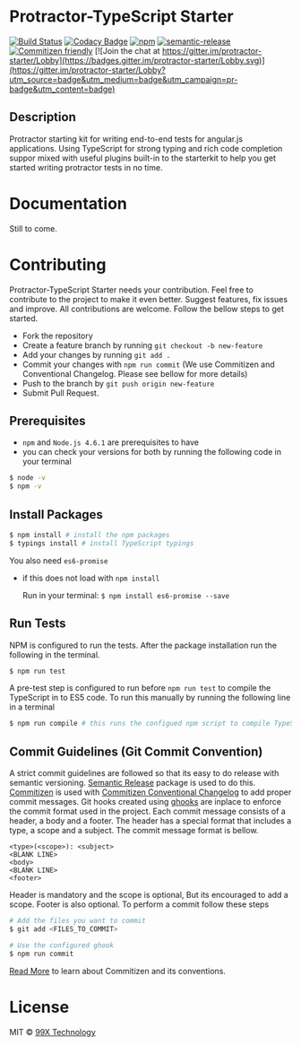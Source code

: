 # Protractor-TypeScript Starter 

[![Build Status](https://travis-ci.org/99xt/protractor-starter.svg?branch=master)](https://travis-ci.org/99xt/protractor-starter)
[![Codacy Badge](https://api.codacy.com/project/badge/Grade/e540c98fb92b433a829bd741444a87a6)](https://www.codacy.com/app/99xt/protractor-starter?utm_source=github.com&amp;utm_medium=referral&amp;utm_content=99xt/protractor-starter&amp;utm_campaign=Badge_Grade)
[![npm](https://img.shields.io/npm/l/random-profile-generator.svg)](https://opensource.org/licenses/MIT)
[![semantic-release](https://img.shields.io/badge/%20%20%F0%9F%93%A6%F0%9F%9A%80-semantic--release-e10079.svg)](https://github.com/semantic-release/semantic-release)
[![Commitizen friendly](https://img.shields.io/badge/commitizen-friendly-brightgreen.svg)](http://commitizen.github.io/cz-cli/)
[![Join the chat at https://gitter.im/protractor-starter/Lobby](https://badges.gitter.im/protractor-starter/Lobby.svg)](https://gitter.im/protractor-starter/Lobby?utm_source=badge&utm_medium=badge&utm_campaign=pr-badge&utm_content=badge)

## Description

 Protractor starting kit for writing end-to-end tests for angular.js applications. 
 Using TypeScript for strong typing and rich code completion suppor mixed with useful plugins built-in
 to the starterkit to help you get started writing protractor tests in no time.

# Documentation

Still to come.


# Contributing

Protractor-TypeScript Starter needs your contribution. Feel free to contribute to the project to make it even better. Suggest features, fix issues and improve. All contributions are welcome.
Follow the bellow steps to get started.

* Fork the repository
* Create a feature branch by running `git checkout -b new-feature`
* Add your changes by running `git add .`
* Commit your changes with `npm run commit` (We use Commitizen and Conventional Changelog. Please see bellow for more details)
* Push to the branch by `git push origin new-feature`
* Submit Pull Request.

## Prerequisites

* `npm` and `Node.js 4.6.1` are prerequisites to have 
* you can check your versions for both by running the following code in your terminal
```sh
$ node -v
$ npm -v
```

## Install Packages

```sh
$ npm install # install the npm packages 
$ typings install # install TypeScript typings
```

You also need `es6-promise`
* if this does not load with `npm install`

    Run in your terminal:
    `$ npm install es6-promise --save`


## Run Tests

NPM is configured to run the tests. After the package installation run the following in the terminal.
```sh
$ npm run test
```

A pre-test step is configured to run before `npm run test` to compile the TypeScript in to ES5 code. To run this manually by running the following line in a terminal

```sh
$ npm run compile # this runs the configued npm script to compile TypeScript
```

## Commit Guidelines (Git Commit Convention)

A strict commit guidelines are followed so that its easy to do release with semantic versioning. [Semantic Release](https://github.com/semantic-release/semantic-release) package is used to do this. [Commitizen](https://www.npmjs.com/package/commitizen) is used with [Commitizen Conventional Changelog](https://www.npmjs.com/package/cz-conventional-changelog) to add proper commit messages. Git hooks  created using [ghooks](https://www.npmjs.com/package/ghooks) are inplace to enforce the commit format used in the project.
Each commit message consists of a header, a body and a footer. The header has a special format that includes a type, a scope and a subject. The commit message format is bellow.

```
<type>(<scope>): <subject>
<BLANK LINE>
<body>
<BLANK LINE>
<footer>
```

Header is mandatory and the scope is optional, But its encouraged to add a scope. Footer is also optional.
To perform a commit follow these steps

```sh
# Add the files you want to commit
$ git add <FILES_TO_COMMIT>

# Use the configured ghook
$ npm run commit
```

[Read More](http://commitizen.github.io/cz-cli/) to learn about Commitizen and its conventions.

# License
MIT © [99X Technology](http://www.99xtechnology.com/)